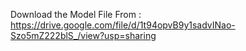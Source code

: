 Download the Model File From : https://drive.google.com/file/d/1t94opvB9y1sadvINao-Szo5mZ222blS_/view?usp=sharing
